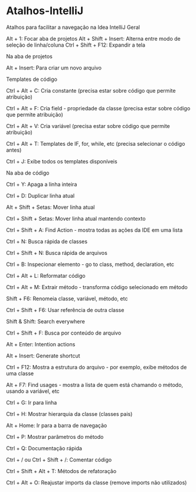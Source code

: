 # Atalhos-IntelliJ
Atalhos para facilitar a navegação na Idea IntelliJ
Geral

Alt + 1: Focar aba de projetos
Alt + Shift + Insert: Alterna entre modo de seleção de linha/coluna
Ctrl + Shift + F12: Expandir a tela

Na aba de projetos

Alt + Insert: Para criar um novo arquivo

Templates de código

Ctrl + Alt + C: Cria constante (precisa estar sobre código que permite atribuição)

Ctrl + Alt + F: Cria field - propriedade da classe (precisa estar sobre código que permite atribuição)

Ctrl + Alt + V: Cria variável (precisa estar sobre código que permite atribuição)

Ctrl + Alt + T: Templates de IF, for, while, etc (precisa selecionar o código antes)

Ctrl + J: Exibe todos os templates disponíveis


Na aba de código

Ctrl + Y: Apaga a linha inteira

Ctrl + D: Duplicar linha atual

Alt + Shift + Setas: Mover linha atual

Ctrl + Shift + Setas: Mover linha atual mantendo contexto

Ctrl + Shift + A: Find Action - mostra todas as ações da IDE em uma lista

Ctrl + N: Busca rápida de classes

Ctrl + Shift + N: Busca rápida de arquivos

Ctrl + B: Inspecionar elemento - go to class, method, declaration, etc

Ctrl + Alt + L: Reformatar código

Ctrl + Alt + M: Extrair método - transforma código selecionado em método

Shift + F6: Renomeia classe, variável, método, etc

Ctrl + Shift + F6: Usar referência de outra classe

Shift & Shift: Search everywhere

Ctrl + Shift + F: Busca por conteúdo de arquivo

Alt + Enter: Intention actions

Alt + Insert: Generate shortcut

Ctrl + F12: Mostra a estrutura do arquivo - por exemplo, exibe métodos de uma classe

Alt + F7: Find usages - mostra a lista de quem está chamando o método, usando a variável, etc

Ctrl + G: Ir para linha

Ctrl + H: Mostrar hierarquia da classe (classes pais)

Alt + Home: Ir para a barra de navegação

Ctrl + P: Mostrar parâmetros do método

Ctrl + Q: Documentação rápida

Ctrl + / ou Ctrl + Shift + /: Comentar código

Ctrl + Shift + Alt + T: Métodos de refatoração

Ctrl + Alt + O: Reajustar imports da classe (remove imports não utilizados)
